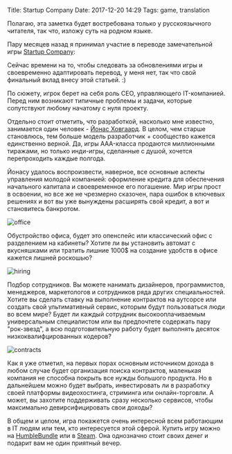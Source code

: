 Title: Startup Company
Date: 2017-12-20 14:29
Tags: game, translation

Полагаю, эта заметка будет востребована только у русскоязычного читателя, так что, изложу суть на родном языке.

Пару месяцев назад я принимал участие в переводе замечательной игры [Startup Company](https://www.startupcompanygame.com/):

Сейчас времени на то, чтобы следовать за обновлениями игры и своевременно адаптировать перевод, у меня нет, так что свой финальный вклад внесу этой статьей. :)

По сюжету, игрок берет на себя роль CEO, управляющего IT-компанией. Перед ним возникают типичные проблемы и задачи, которые сопутствуют любому начатому с нуля проекту.

Отдельно стоит отметить, что разработкой, насколько мне известно, занимается один человек - [Йонас Ховгаард](http://www.jhovgaard.com/). В целом, чем старше становлюсь, тем больше модель разработчик + сообщество кажется единственно верной. Да, игры AAA-класса продаются миллионными тиражами, но только инди-игры, сделанные с душой, хочется перепроходить каждые полгода.

Йонасу удалось воспроизвести, наверное, все основные аспекты управления молодой компанией: оформление кредита для обеспечения начального капитала и своевременное его погашение. Мир игры прост в освоении, но все же не чрезмерно сказочен, пара ошибок в ключевых решениях и вот вы уже вынуждены расширять свой кредит, а вот и становитесь банкротом.

![office]({filename}/media/startup-company/office.jpg)

Обустройство офиса, будет это опенспейс или классический офис с разделением на кабинеты? Хотите ли вы установить автомат с вкусняшками или тратить лишние 1000$ на создание удобств в офисе кажется лишней роскошью?

![hiring]({filename}/media/startup-company/hiring.jpg)

Подбор сотрудников. Вы можете нанимать дизайнеров, программистов, менеджеров, маркетологов и сотрудников ряда других специальностей. Хотите вы сделать ставку на выполнение контрактов на аутсорсе или создать свой ультимативный сервис, которым будут пользоваться люди во всем мире? Будет ли каждый сотрудник высокооплачиваемым универсальным специалистом или вы предпочтете содержать пару "рок-звезд", а всю подготовительную работу будет выполнять десяток низкоквалифцированных кодеров?

![contracts]({filename}/media/startup-company/contracts.jpg)

Как я уже отметил, на первых порах основным источником дохода в любом случае будет организация поиска контрактов, маленькая компания не способна покрыть все нужды большого продукта. Но в дальнейшем можно будет выбрать, инвестировать ли в разработку своей платформы видеохостинга, стриминга или онлайн-торговли. А может, вы захотите поддерживать сразу несколько сервисов, чтобы максимально девирсифицировать свои доходы?

В общем и целом, игра покажется очень интересной всем работающим в IT людям или тем, кто интересуется этой сферой. Купить игру можно на [HumbleBundle](https://www.humblebundle.com/store/startup-company) или в [Steam](http://store.steampowered.com/app/606800/Startup_Company/). Она однозначно стоит своих денег и подарит вам не один приятный вечер.
